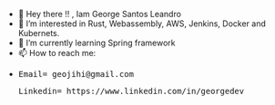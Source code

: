 - 👋 Hey there !! , Iam  George Santos Leandro
- 👀 I’m interested in Rust, Webassembly, AWS, Jenkins, Docker and Kubernets.
- 🌱 I’m currently learning Spring framework
- 📫 How to reach me: <br>
- <pre>Email= geojihi@gmail.com </pre>
  <pre>Linkedin= https://www.linkedin.com/in/georgedev</pre>
